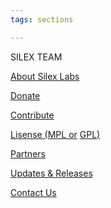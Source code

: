 ```yaml
---
tags: sections

---
```

SILEX TEAM

[About Silex Labs](http://www.silexlabs.org/ "Silex Labs non profit organization")

[Donate](https://opencollective.com/silex "Silex donation page")

[Contribute](https://github.com/silexlabs/Silex/wiki/Contribute "Contribute to Silex")

[Lisense (MPL or](https://github.com/silexlabs/Silex/blob/develop/LICENSE_MPL "Silex has dual license") [GPL](https://github.com/silexlabs/Silex/blob/develop/LICENSE "GPL Silex License")[)](https://github.com/silexlabs/Silex/blob/develop/LICENSE_MPL "Silex has dual license")

[Partners](/community/#partners "Silex partners")

[Updates & Releases](https://silexlabs.us7.list-manage.com/subscribe?u=fe927d10e2d20f286e59ef0b7&id=2e1b03a5f0 "Mailing list")

[Contact Us](/pro/#contact "Contact Silex founder")